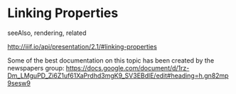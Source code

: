 # Linking Properties

seeAlso, rendering, related

http://iiif.io/api/presentation/2.1/#linking-properties

<!-- #todo:0 write linking properties section -->

Some of the best documentation on this topic has been created by the newspapers group: https://docs.google.com/document/d/1rz-Dm_LMguPD_Zi6Z1uf61XaPrdhd3mgK9_SV3EBdlE/edit#heading=h.gn82mp9sesw9
